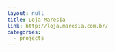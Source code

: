 ```yaml
---
layout: null
title: Loja Maresia
link: http://loja.maresia.com.br/
categories:
  - projects
---
```

